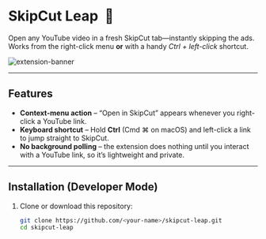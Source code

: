 # SkipCut Leap &nbsp;🚀

Open any YouTube video in a fresh SkipCut tab—instantly skipping the ads.  
Works from the right-click menu **or** with a handy _Ctrl + left-click_ shortcut.

![extension-banner](images/banner.png)

---

## Features

- **Context-menu action** – “Open in SkipCut” appears whenever you right-click a YouTube link.  
- **Keyboard shortcut** – Hold **Ctrl** (Cmd ⌘ on macOS) and left-click a link to jump straight to SkipCut.  
- **No background polling** – the extension does nothing until you interact with a YouTube link, so it’s lightweight and private.

---

## Installation (Developer Mode)

1. Clone or download this repository:
   ```bash
   git clone https://github.com/<your-name>/skipcut-leap.git
   cd skipcut-leap
